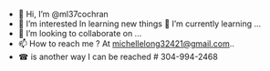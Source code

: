 - 👋 Hi, I’m @ml37cochran
- 👀 I’m interested In learning new things
 🌱 I’m currently learning ...
- 💞️ I’m looking to collaborate on ...
- 📫 How to reach me ? At michellelong32421@gmail.com..
- ☎ is another way I can be reached # 304-994-2468 
<!---
ml37cochran/ml37cochran is a ✨ special ✨ repository because its `README.md` (this file) appears on your GitHub profile.
You can click the Preview link to take a look at your changes.
--->
